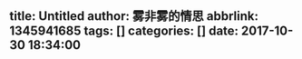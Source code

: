 title: Untitled
author: 雾非雾的情思
abbrlink: 1345941685
tags: []
categories: []
date: 2017-10-30 18:34:00
---
